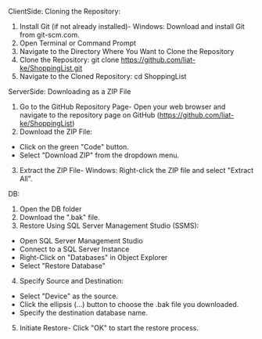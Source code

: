 ClientSide:
Cloning the Repository:
1. Install Git (if not already installed)- Windows: Download and install Git from git-scm.com.
2. Open Terminal or Command Prompt
3. Navigate to the Directory Where You Want to Clone the Repository
4. Clone the Repository:
git clone https://github.com/liat-ke/ShoppingList.git
5. Navigate to the Cloned Repository: cd ShoppingList

ServerSide:
Downloading as a ZIP File
1. Go to the GitHub Repository Page- Open your web browser and navigate to the repository page on GitHub (https://github.com/liat-ke/ShoppingList)
2. Download the ZIP File:
* Click on the green "Code" button.
* Select "Download ZIP" from the dropdown menu.
3. Extract the ZIP File- Windows: Right-click the ZIP file and select "Extract All".

DB:
1. Open the DB folder
2. Download the ".bak" file.
3. Restore Using SQL Server Management Studio (SSMS):
* Open SQL Server Management Studio
* Connect to a SQL Server Instance
* Right-Click on "Databases" in Object Explorer
* Select "Restore Database"
4. Specify Source and Destination:
* Select "Device" as the source.
* Click the ellipsis (...) button to choose the .bak file you downloaded.
* Specify the destination database name.
5. Initiate Restore- Click "OK" to start the restore process.


